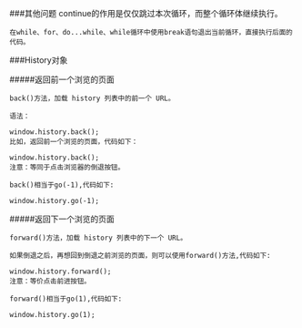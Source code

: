 ###其他问题
    continue的作用是仅仅跳过本次循环，而整个循环体继续执行。

    在while、for、do...while、while循环中使用break语句退出当前循环，直接执行后面的代码。

    
###History对象
    
#####返回前一个浏览的页面

    back()方法，加载 history 列表中的前一个 URL。

    语法：

    window.history.back();
    比如，返回前一个浏览的页面，代码如下：

    window.history.back();
    注意：等同于点击浏览器的倒退按钮。

    back()相当于go(-1),代码如下:

    window.history.go(-1);



#####返回下一个浏览的页面

    forward()方法，加载 history 列表中的下一个 URL。

    如果倒退之后，再想回到倒退之前浏览的页面，则可以使用forward()方法,代码如下:

    window.history.forward();
    注意：等价点击前进按钮。

    forward()相当于go(1),代码如下:

    window.history.go(1);


